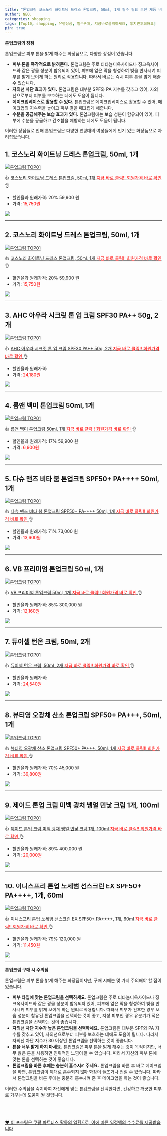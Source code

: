 ```yaml
---
title: "톤업크림 코스노리 화이트닝 드레스 톤업크림, 50ml, 1개 필수 필요 추천 제품 비교 최저 가격 비교 장점 구매 후기 구매평"
author: NEO.
categories: shopping
tags: [Top10, shopping, 유행상품, 필수구매, 지금바로클릭하세요, 놓치면후회해요]
pin: true
---
```

**톤업크림의 장점**

톤업크림은 피부 톤을 밝게 해주는 화장품으로, 다양한 장점이 있습니다.

* **피부 톤을 즉각적으로 밝혀준다.** 톤업크림은 주로 티타늄디옥사이드나 징크옥사이드와 같은 광물 성분이 함유되어 있어, 피부에 얇은 막을 형성하여 빛을 반사시켜 피부를 밝게 보이게 하는 원리로 작용합니다. 따라서 바르는 즉시 피부 톤을 밝게 해줄 수 있습니다.
* **자외선 차단 효과가 있다.** 톤업크림은 대부분 SPF와 PA 지수를 갖추고 있어, 자외선으로부터 피부를 보호하는 데에도 도움이 됩니다.
* **메이크업베이스로 활용할 수 있다.** 톤업크림은 메이크업베이스로 활용할 수 있어, 메이크업의 지속력을 높이고 피부 결을 매끄럽게 해줍니다.
* **수분을 공급해주는 보습 효과가 있다.** 톤업크림에는 보습 성분이 함유되어 있어, 피부에 수분을 공급하고 건조함을 예방하는 데에도 도움이 됩니다.

이러한 장점들로 인해 톤업크림은 다양한 연령대의 여성들에게 인기 있는 화장품으로 자리잡았습니다.

   

## 1. 코스노리 화이트닝 드레스 톤업크림, 50ml, 1개

[![톤업크림 TOP01](https://thumbnail6.coupangcdn.com/thumbnails/remote/490x490ex/image/retail/images/3225394307553693-09ce81b6-0340-4b34-8010-324f161a43cf.jpeg)](https://link.coupang.com/re/AFFSDP?lptag=AF3617701&subid=GithubCoopas&pageKey=28253537&traceid=V0-153&itemId=108762691&vendorItemId=3211325783)


👍 [코스노리 화이트닝 드레스 톤업크림, 50ml, 1개 <font color=red> 지금 바로 클릭!! 회원가격 바로 확인 </font> ](https://link.coupang.com/re/AFFSDP?lptag=AF3617701&subid=GithubCoopas&pageKey=28253537&traceid=V0-153&itemId=108762691&vendorItemId=3211325783) 👌 


- 할인율과 원래가격: 20%  59,900   원
- 가격: <span style='color:red'>15,750원</span>

[![](/discount_price.png)](https://link.coupang.com/re/AFFSDP?lptag=AF3617701&subid=GithubCoopas&pageKey=28253537&traceid=V0-153&itemId=108762691&vendorItemId=3211325783)

---


   

## 2. 코스노리 화이트닝 드레스 톤업크림, 50ml, 1개

[![톤업크림 TOP01](https://thumbnail6.coupangcdn.com/thumbnails/remote/490x490ex/image/retail/images/3225394307553693-09ce81b6-0340-4b34-8010-324f161a43cf.jpeg)](https://link.coupang.com/re/AFFSDP?lptag=AF3617701&subid=GithubCoopas&pageKey=28253537&traceid=V0-153&itemId=108762691&vendorItemId=3211325783)


👍 [코스노리 화이트닝 드레스 톤업크림, 50ml, 1개 <font color=red> 지금 바로 클릭!! 회원가격 바로 확인 </font> ](https://link.coupang.com/re/AFFSDP?lptag=AF3617701&subid=GithubCoopas&pageKey=28253537&traceid=V0-153&itemId=108762691&vendorItemId=3211325783) 👌 


- 할인율과 원래가격: 20%  59,900   원
- 가격: <span style='color:red'>15,750원</span>

[![](/discount_price.png)](https://link.coupang.com/re/AFFSDP?lptag=AF3617701&subid=GithubCoopas&pageKey=28253537&traceid=V0-153&itemId=108762691&vendorItemId=3211325783)

---


   

## 3. AHC 아우라 시크릿 톤 업 크림 SPF30 PA++ 50g, 2개

[![톤업크림 TOP01](https://thumbnail7.coupangcdn.com/thumbnails/remote/490x490ex/image/retail/images/4026044304435893-50070955-7fa0-4739-be0e-430c094fc58d.jpg)](https://link.coupang.com/re/AFFSDP?lptag=AF3617701&subid=GithubCoopas&pageKey=7510723221&traceid=V0-153&itemId=19679053076&vendorItemId=70073723558)


👍 [AHC 아우라 시크릿 톤 업 크림 SPF30 PA++ 50g, 2개 <font color=red> 지금 바로 클릭!! 회원가격 바로 확인 </font> ](https://link.coupang.com/re/AFFSDP?lptag=AF3617701&subid=GithubCoopas&pageKey=7510723221&traceid=V0-153&itemId=19679053076&vendorItemId=70073723558) 👌 


- 할인율과 원래가격: 
- 가격: <span style='color:red'>24,180원</span>

[![](/discount_price.png)](https://link.coupang.com/re/AFFSDP?lptag=AF3617701&subid=GithubCoopas&pageKey=7510723221&traceid=V0-153&itemId=19679053076&vendorItemId=70073723558)

---


   

## 4. 롬앤 백미 톤업크림 50ml, 1개

[![톤업크림 TOP01](https://thumbnail8.coupangcdn.com/thumbnails/remote/490x490ex/image/retail/images/2018/05/11/12/6/a1b2e3b0-8056-4d6e-8068-f93f5c641998.jpg)](https://link.coupang.com/re/AFFSDP?lptag=AF3617701&subid=GithubCoopas&pageKey=90681827&traceid=V0-153&itemId=20144194054&vendorItemId=3692990793)


👍 [롬앤 백미 톤업크림 50ml, 1개 <font color=red> 지금 바로 클릭!! 회원가격 바로 확인 </font> ](https://link.coupang.com/re/AFFSDP?lptag=AF3617701&subid=GithubCoopas&pageKey=90681827&traceid=V0-153&itemId=20144194054&vendorItemId=3692990793) 👌 


- 할인율과 원래가격: 17%  59,900   원
- 가격: <span style='color:red'>6,900원</span>

[![](/discount_price.png)](https://link.coupang.com/re/AFFSDP?lptag=AF3617701&subid=GithubCoopas&pageKey=90681827&traceid=V0-153&itemId=20144194054&vendorItemId=3692990793)

---


   

## 5. 다슈 맨즈 비타 붐 톤업크림 SPF50+ PA++++ 50ml, 1개

[![톤업크림 TOP01](https://thumbnail8.coupangcdn.com/thumbnails/remote/490x490ex/image/retail/images/6101231704894318-21929e12-9164-4f05-8bd3-bf3ee0949a43.jpg)](https://link.coupang.com/re/AFFSDP?lptag=AF3617701&subid=GithubCoopas&pageKey=6529728287&traceid=V0-153&itemId=14497940393&vendorItemId=70440785125)


👍 [다슈 맨즈 비타 붐 톤업크림 SPF50+ PA++++ 50ml, 1개 <font color=red> 지금 바로 클릭!! 회원가격 바로 확인 </font> ](https://link.coupang.com/re/AFFSDP?lptag=AF3617701&subid=GithubCoopas&pageKey=6529728287&traceid=V0-153&itemId=14497940393&vendorItemId=70440785125) 👌 


- 할인율과 원래가격: 71%  73,000   원
- 가격: <span style='color:red'>13,600원</span>

[![](/discount_price.png)](https://link.coupang.com/re/AFFSDP?lptag=AF3617701&subid=GithubCoopas&pageKey=6529728287&traceid=V0-153&itemId=14497940393&vendorItemId=70440785125)

---


   

## 6. VB 프리미엄 톤업크림 50ml, 1개

[![톤업크림 TOP01](https://thumbnail8.coupangcdn.com/thumbnails/remote/490x490ex/image/retail/images/2019/12/11/17/8/5834b2b3-88b5-48ae-8b6a-2fd9e8469ec4.jpg)](https://link.coupang.com/re/AFFSDP?lptag=AF3617701&subid=GithubCoopas&pageKey=7230241388&traceid=V0-153&itemId=18344597418&vendorItemId=70033946977)


👍 [VB 프리미엄 톤업크림 50ml, 1개 <font color=red> 지금 바로 클릭!! 회원가격 바로 확인 </font> ](https://link.coupang.com/re/AFFSDP?lptag=AF3617701&subid=GithubCoopas&pageKey=7230241388&traceid=V0-153&itemId=18344597418&vendorItemId=70033946977) 👌 


- 할인율과 원래가격: 85%  300,000   원
- 가격: <span style='color:red'>12,160원</span>

[![](/discount_price.png)](https://link.coupang.com/re/AFFSDP?lptag=AF3617701&subid=GithubCoopas&pageKey=7230241388&traceid=V0-153&itemId=18344597418&vendorItemId=70033946977)

---


   

## 7. 듀이셀 턴온 크림, 50ml, 2개

[![톤업크림 TOP01](https://thumbnail10.coupangcdn.com/thumbnails/remote/490x490ex/image/retail/images/1848357728764749-4b2d29d9-eb4b-4b34-ade3-83d9a137ef45.jpg)](https://link.coupang.com/re/AFFSDP?lptag=AF3617701&subid=GithubCoopas&pageKey=6122616910&traceid=V0-153&itemId=11616036325&vendorItemId=78890705121)


👍 [듀이셀 턴온 크림, 50ml, 2개 <font color=red> 지금 바로 클릭!! 회원가격 바로 확인 </font> ](https://link.coupang.com/re/AFFSDP?lptag=AF3617701&subid=GithubCoopas&pageKey=6122616910&traceid=V0-153&itemId=11616036325&vendorItemId=78890705121) 👌 


- 할인율과 원래가격: 
- 가격: <span style='color:red'>24,540원</span>

[![](/discount_price.png)](https://link.coupang.com/re/AFFSDP?lptag=AF3617701&subid=GithubCoopas&pageKey=6122616910&traceid=V0-153&itemId=11616036325&vendorItemId=78890705121)

---


   

## 8. 뷰티영 오광채 산소 톤업크림 SPF50+ PA+++, 50ml, 1개

[![톤업크림 TOP01](https://thumbnail9.coupangcdn.com/thumbnails/remote/490x490ex/image/retail/images/801999989601107-5cfd8b8f-0dad-484a-9414-def6abccbdfb.jpg)](https://link.coupang.com/re/AFFSDP?lptag=AF3617701&subid=GithubCoopas&pageKey=6615363552&traceid=V0-153&itemId=15017969101&vendorItemId=86761454209)


👍 [뷰티영 오광채 산소 톤업크림 SPF50+ PA+++, 50ml, 1개 <font color=red> 지금 바로 클릭!! 회원가격 바로 확인 </font> ](https://link.coupang.com/re/AFFSDP?lptag=AF3617701&subid=GithubCoopas&pageKey=6615363552&traceid=V0-153&itemId=15017969101&vendorItemId=86761454209) 👌 


- 할인율과 원래가격: 70%  45,000   원
- 가격: <span style='color:red'>39,800원</span>

[![](/discount_price.png)](https://link.coupang.com/re/AFFSDP?lptag=AF3617701&subid=GithubCoopas&pageKey=6615363552&traceid=V0-153&itemId=15017969101&vendorItemId=86761454209)

---


   

## 9. 제이드 톤업 크림 미백 광채 쌩얼 민낯 크림 1개, 100ml

[![톤업크림 TOP01](https://thumbnail7.coupangcdn.com/thumbnails/remote/490x490ex/image/vendor_inventory/f902/2d3b0b586241fcdda0aeeee6fb6316a30966755714e2a4e74915e7711608.jpg)](https://link.coupang.com/re/AFFSDP?lptag=AF3617701&subid=GithubCoopas&pageKey=5637008476&traceid=V0-153&itemId=20422073563&vendorItemId=87349080163)


👍 [제이드 톤업 크림 미백 광채 쌩얼 민낯 크림 1개, 100ml <font color=red> 지금 바로 클릭!! 회원가격 바로 확인 </font> ](https://link.coupang.com/re/AFFSDP?lptag=AF3617701&subid=GithubCoopas&pageKey=5637008476&traceid=V0-153&itemId=20422073563&vendorItemId=87349080163) 👌 


- 할인율과 원래가격: 89%  400,000   원
- 가격: <span style='color:red'>20,000원</span>

[![](/discount_price.png)](https://link.coupang.com/re/AFFSDP?lptag=AF3617701&subid=GithubCoopas&pageKey=5637008476&traceid=V0-153&itemId=20422073563&vendorItemId=87349080163)

---


   

## 10. 이니스프리 톤업 노세범 선스크린 EX SPF50+ PA++++, 1개, 60ml

[![톤업크림 TOP01](https://thumbnail6.coupangcdn.com/thumbnails/remote/490x490ex/image/retail/images/1589298190352003-71d617fc-17e1-40f2-9986-10923c6c6642.jpg)](https://link.coupang.com/re/AFFSDP?lptag=AF3617701&subid=GithubCoopas&pageKey=7312474183&traceid=V0-153&itemId=18736553886&vendorItemId=85868943222)


👍 [이니스프리 톤업 노세범 선스크린 EX SPF50+ PA++++, 1개, 60ml <font color=red> 지금 바로 클릭!! 회원가격 바로 확인 </font> ](https://link.coupang.com/re/AFFSDP?lptag=AF3617701&subid=GithubCoopas&pageKey=7312474183&traceid=V0-153&itemId=18736553886&vendorItemId=85868943222) 👌 


- 할인율과 원래가격: 79%  120,000   원
- 가격: <span style='color:red'>11,450원</span>

[![](/discount_price.png)](https://link.coupang.com/re/AFFSDP?lptag=AF3617701&subid=GithubCoopas&pageKey=7312474183&traceid=V0-153&itemId=18736553886&vendorItemId=85868943222)

---
**톤업크림 구매 시 주의점**

톤업크림은 피부 톤을 밝게 해주는 화장품이지만, 구매 시에는 몇 가지 주의해야 할 점이 있습니다.

* **피부 타입에 맞는 톤업크림을 선택하세요.** 톤업크림은 주로 티타늄디옥사이드나 징크옥사이드와 같은 광물 성분이 함유되어 있어, 피부에 얇은 막을 형성하여 빛을 반사시켜 피부를 밝게 보이게 하는 원리로 작용합니다. 따라서 피부가 건조한 경우 보습 성분이 함유된 톤업크림을 선택하는 것이 좋고, 지성 피부인 경우 유분기가 적은 톤업크림을 선택하는 것이 좋습니다.
* **자외선 차단 지수가 높은 톤업크림을 선택하세요.** 톤업크림은 대부분 SPF와 PA 지수를 갖추고 있어, 자외선으로부터 피부를 보호하는 데에도 도움이 됩니다. 따라서 자외선 차단 지수가 30 이상인 톤업크림을 선택하는 것이 좋습니다.
* **톤을 너무 밝게 하지 마세요.** 톤업크림은 피부 톤을 밝게 해주는 것이 목적이지만, 너무 밝은 톤을 사용하면 인위적인 느낌이 들 수 있습니다. 따라서 자신의 피부 톤에 맞는 톤을 선택하는 것이 좋습니다.
* **톤업크림을 바른 후에는 충분히 흡수시켜 주세요.** 톤업크림을 바른 후 바로 메이크업을 하면, 톤업크림이 제대로 흡수되지 않아 화장이 들뜨거나 번질 수 있습니다. 따라서 톤업크림을 바른 후에는 충분히 흡수시켜 준 후 메이크업을 하는 것이 좋습니다.

이러한 주의점을 숙지하여 자신에게 맞는 톤업크림을 선택한다면, 건강하고 깨끗한 피부로 가꾸는데 도움이 될 것입니다.<br><br><br><br><br> [ ❤  이 포스팅은 쿠팡 파트너스 활동의 일환으로, 이에 따른 일정액의 수수료를 제공받습니다](https://link.coupang.com/a/bcEFyh)